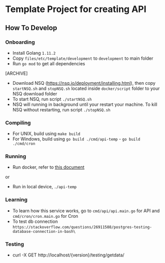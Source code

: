 # Template Project for creating API

## How To Develop

### Onboarding
- Install Golang `1.11.2` 
- Copy `files/etc/template/development` to `development` to main folder
- Run `go mod` to get all dependencies

[ARCHIVE]
- Download NSQ (https://nsq.io/deployment/installing.html), then copy `startNSQ.sh` and `stopNSQ.sh` located inside `docker/script` folder to your NSQ download folder
- To start NSQ, run script `./startNSQ.sh`
- NSQ will running in background until your restart your machine. To kill NSQ without restarting, run script `./stopNSQ.sh`

### Compiling
- For UNIX, build using `make build`
- For Windows, build using `go build ./cmd/api-temp` - `go build ./cmd/cron`

### Running
- Run docker, refer to [this document](../docker/README.md)

or

- Run in local device, `./api-temp`

### Learning
- To learn how this service works, go to `cmd/api/api.main.go` for API and `cmd/cron/cron.main.go` for Cron
- To test db connection `https://stackoverflow.com/questions/26911508/postgres-testing-database-connection-in-bash\`

### Testing
- curl -X GET http://localhost/{version}/testing/getdata/
